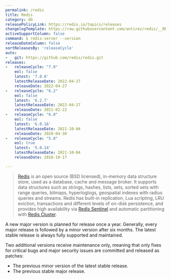 ```yaml
---
permalink: /redis
title: Redis
category: db
releasePolicyLink: https://redis.io/topics/releases
changelogTemplate: https://raw.githubusercontent.com/antirez/redis/__RELEASE_CYCLE__/00-RELEASENOTES
activeSupportColumn: false
command: $ redis-server --version
releaseDateColumn: false
sortReleasesBy: 'releaseCycle'
auto:
-   git: https://github.com/redis/redis.git
releases:
-   releaseCycle: "7.0"
    eol: false
    latest: '7.0.0'
    latestReleaseDate: 2022-04-27
    releaseDate: 2022-04-27
-   releaseCycle: "6.2"
    eol: false
    latest: '6.2.7'
    latestReleaseDate: 2022-04-27
    releaseDate: 2021-02-22
-   releaseCycle: "6.0"
    eol: false
    latest: '6.0.16'
    latestReleaseDate: 2021-10-04
    releaseDate: 2020-04-30
-   releaseCycle: "5.0"
    eol: true
    latest: '5.0.14'
    latestReleaseDate: 2021-10-04
    releaseDate: 2018-10-17

---
```


> [Redis](https://redis.io/) is an open source (BSD licensed), in-memory data structure store, used as a database, cache and message broker. It supports data structures such as strings, hashes, lists, sets, sorted sets with range queries, bitmaps, hyperloglogs, geospatial indexes with radius queries and streams. Redis has built-in replication, Lua scripting, LRU eviction, transactions and different levels of on-disk persistence, and provides high availability via [Redis Sentinel](https://redis.io/topics/sentinel) and automatic partitioning with [Redis Cluster](https://docs.redislabs.com/latest/rc/concepts/clustering/).


A new major version is planned for release once a year. Generally, every major release is followed by a minor version after six months. The latest stable release is always fully supported and maintained.

Two additional versions receive maintenance only, meaning that only fixes for critical bugs and major security issues are committed and released as patches:

- The previous minor version of the latest stable release.
- The previous stable major release.
